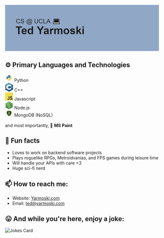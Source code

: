 ![Ted's Banner](banner.png)
## ⚙️ Primary Languages and Technologies
<img alt="Python" width="26px" src="https://raw.githubusercontent.com/github/explore/80688e429a7d4ef2fca1e82350fe8e3517d3494d/topics/python/python.png"/> Python 
<br/>
<img alt="C++" width="26px" src="c-logo-vector.svg" /> C++ 
<br/>
<img alt="JavaScript" width="26px" src="https://raw.githubusercontent.com/github/explore/80688e429a7d4ef2fca1e82350fe8e3517d3494d/topics/javascript/javascript.png" /> Javascript 
<br/>
<img alt="Node.js" width="26px" src="https://raw.githubusercontent.com/github/explore/80688e429a7d4ef2fca1e82350fe8e3517d3494d/topics/nodejs/nodejs.png" /> Node.js 
<br/>
<img alt="MongoDB" width="26px" src="mongo.png" /> MongoDB (NoSQL)
<br/>
<br/>
and most importantly, 🎨 **MS Paint** 

## 🤠 Fun facts
- Loves to work on backend software projects
- Plays roguelike RPGs, Metroidvanias, and FPS games during leisure time
- Will handle your APIs with care <3
- Huge sci-fi nerd

## 📫 How to reach me:
- Website: [Yarmoski.com](https://yarmoski.github.io/)
- Email: <ted@yarmoski.com>

## 😛 And while you're here, enjoy a joke:
![Jokes Card](https://readme-jokes.vercel.app/api?bgColor=%23212529&textColor=%23ffddd2&qColor=%23f94144&aColor=%2390be6d&borderColor=%23f9c74f&codeColor=%23f9c74f)
